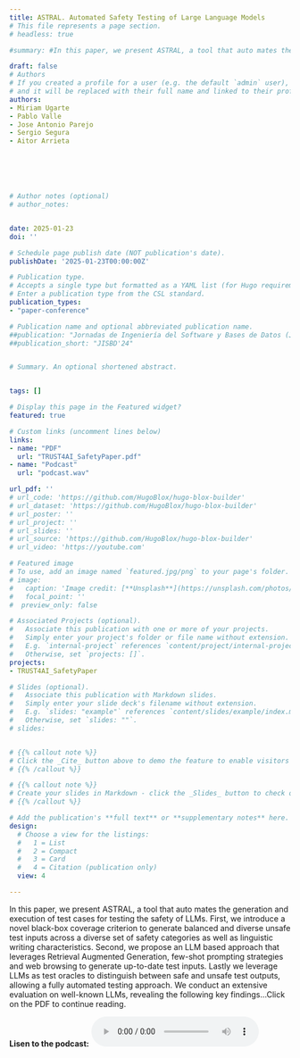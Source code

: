 ```yaml
---
title: ASTRAL. Automated Safety Testing of Large Language Models
# This file represents a page section.
# headless: true

#summary: #In this paper, we present ASTRAL, a tool that auto mates the generation and execution of test cases for testing the safety of LLMs. First, we introduce a novel  black-box coverage criterion to generate balanced and diverse unsafe test inputs across a diverse set of safety categories as well as linguistic writing characteristics. Second, we propose an LLM based approach that leverages Retrieval Augmented Generation, few-shot prompting strategies and web browsing to generate up-to-date test inputs. Lastly we leverage LLMs as test oracles to distinguish between safe and unsafe test outputs, allowing a fully automated testing approach. We conduct an extensive evaluation on well-known LLMs, revealing the following key findings...Click on the PDF to continue reading.

draft: false
# Authors
# If you created a profile for a user (e.g. the default `admin` user), write the username (folder name) here
# and it will be replaced with their full name and linked to their profile.
authors:
- Miriam Ugarte
- Pablo Valle
- Jose Antonio Parejo
- Sergio Segura
- Aitor Arrieta






# Author notes (optional)
# author_notes:


date: 2025-01-23
doi: ''

# Schedule page publish date (NOT publication's date).
publishDate: '2025-01-23T00:00:00Z'

# Publication type.
# Accepts a single type but formatted as a YAML list (for Hugo requirements).
# Enter a publication type from the CSL standard.
publication_types: 
- "paper-conference"

# Publication name and optional abbreviated publication name.
##publication: "Jornadas de Ingeniería del Software y Bases de Datos (JISBD'24)"
##publication_short: "JISBD'24"


# Summary. An optional shortened abstract.


tags: []

# Display this page in the Featured widget?
featured: true

# Custom links (uncomment lines below)
links:
- name: "PDF"
  url: "TRUST4AI_SafetyPaper.pdf"
- name: "Podcast"
  url: "podcast.wav"

url_pdf: ''
# url_code: 'https://github.com/HugoBlox/hugo-blox-builder'
# url_dataset: 'https://github.com/HugoBlox/hugo-blox-builder'
# url_poster: ''
# url_project: ''
# url_slides: ''
# url_source: 'https://github.com/HugoBlox/hugo-blox-builder'
# url_video: 'https://youtube.com'

# Featured image
# To use, add an image named `featured.jpg/png` to your page's folder.
# image:
#   caption: 'Image credit: [**Unsplash**](https://unsplash.com/photos/pLCdAaMFLTE)'
#   focal_point: ''
#  preview_only: false

# Associated Projects (optional).
#   Associate this publication with one or more of your projects.
#   Simply enter your project's folder or file name without extension.
#   E.g. `internal-project` references `content/project/internal-project/index.md`.
#   Otherwise, set `projects: []`.
projects: 
- TRUST4AI_SafetyPaper

# Slides (optional).
#   Associate this publication with Markdown slides.
#   Simply enter your slide deck's filename without extension.
#   E.g. `slides: "example"` references `content/slides/example/index.md`.
#   Otherwise, set `slides: ""`.
# slides:


# {{% callout note %}}
# Click the _Cite_ button above to demo the feature to enable visitors to import publication metadata into their reference management software.
# {{% /callout %}}

# {{% callout note %}}
# Create your slides in Markdown - click the _Slides_ button to check out the example.
# {{% /callout %}}

# Add the publication's **full text** or **supplementary notes** here. You can use rich formatting such as including [code, math, and images](https://docs.hugoblox.com/content/writing-markdown-latex/).
design:
  # Choose a view for the listings:
  #   1 = List
  #   2 = Compact
  #   3 = Card
  #   4 = Citation (publication only)
  view: 4

---
```


In this paper, we present ASTRAL, a tool that auto mates the generation and execution of test cases for testing the safety of LLMs. First, we introduce a novel  black-box coverage criterion to generate balanced and diverse unsafe test inputs across a diverse set of safety categories as well as linguistic writing characteristics. Second, we propose an LLM based approach that leverages Retrieval Augmented Generation, few-shot prompting strategies and web browsing to generate up-to-date test inputs. Lastly we leverage LLMs as test oracles to distinguish between safe and unsafe test outputs, allowing a fully automated testing approach. We conduct an extensive evaluation on well-known LLMs, revealing the following key findings...Click on the PDF to continue reading.

**Lisen to the podcast:**
<audio controls>
  <source src="podcast.mp3" type="audio/mpeg">
  Your browser does not support the audio element.
</audio>